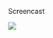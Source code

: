 Screencast

![](https://github.com/oceaniswater/SevenWindsCoffee/blob/main/SevenWindsCoffee/Media/screencast.gif)
